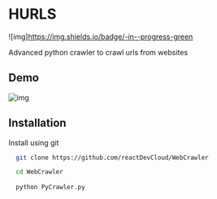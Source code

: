 # HURLS
![img]https://img.shields.io/badge/-in--progress-green

Advanced python crawler to crawl urls from websites

## Demo

![img](https://i.ibb.co/r3dnDZm/Screenshot-2023-04-07-002953.png)


## Installation

Install using git

```bash
  git clone https://github.com/reactDevCloud/WebCrawler

  cd WebCrawler
  
  python PyCrawler.py
```
